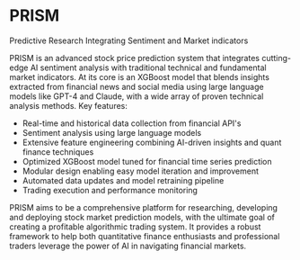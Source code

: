 # PRISM

Predictive Research Integrating Sentiment and Market indicators

PRISM is an advanced stock price prediction system that integrates cutting-edge AI sentiment analysis with traditional technical and fundamental market indicators. At its core is an XGBoost model that blends insights extracted from financial news and social media using large language models like GPT-4 and Claude, with a wide array of proven technical analysis methods.
Key features:

- Real-time and historical data collection from financial API's
- Sentiment analysis using large language models
- Extensive feature engineering combining AI-driven insights and quant finance techniques
- Optimized XGBoost model tuned for financial time series prediction
- Modular design enabling easy model iteration and improvement
- Automated data updates and model retraining pipeline
- Trading execution and performance monitoring

PRISM aims to be a comprehensive platform for researching, developing and deploying stock market prediction models, with the ultimate goal of creating a profitable algorithmic trading system. It provides a robust framework to help both quantitative finance enthusiasts and professional traders leverage the power of AI in navigating financial markets.
